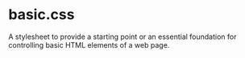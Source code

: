 # basic.css
A stylesheet to provide a starting point or an essential foundation for controlling basic HTML elements of a web page.
